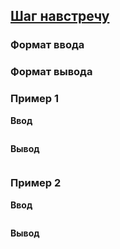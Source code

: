 ## [Шаг навстречу](../../../solutions/6.1/61_e.py)



### Формат ввода



### Формат вывода



### Пример 1

**Ввод**
```plaintext

```

**Вывод**
```plaintext

```

### Пример 2

**Ввод**
```plaintext

```

**Вывод**
```plaintext

```